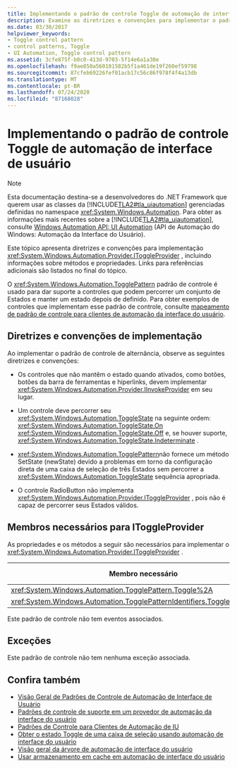 ```yaml
---
title: Implementando o padrão de controle Toggle de automação de interface de usuário
description: Examine as diretrizes e convenções para implementar o padrão de controle de alternância na automação da interface do usuário. Conheça os membros necessários para a interface IToggleProvider.
ms.date: 03/30/2017
helpviewer_keywords:
- Toggle control pattern
- control patterns, Toggle
- UI Automation, Toggle control pattern
ms.assetid: 3cfe875f-b0c0-413d-9703-5f14e6a1a30e
ms.openlocfilehash: f9ae850a560101582b5f1a461de19f260ef59798
ms.sourcegitcommit: 87cfeb69226fef01acb17c56c86f978f4f4a13db
ms.translationtype: MT
ms.contentlocale: pt-BR
ms.lasthandoff: 07/24/2020
ms.locfileid: "87168028"
---
```

# <a name="implementing-the-ui-automation-toggle-control-pattern"></a>Implementando o padrão de controle Toggle de automação de interface de usuário
> [!NOTE]
> Esta documentação destina-se a desenvolvedores do .NET Framework que querem usar as classes da [!INCLUDE[TLA2#tla_uiautomation](../../../includes/tla2sharptla-uiautomation-md.md)] gerenciadas definidas no namespace <xref:System.Windows.Automation>. Para obter as informações mais recentes sobre a [!INCLUDE[TLA2#tla_uiautomation](../../../includes/tla2sharptla-uiautomation-md.md)], consulte [Windows Automation API: UI Automation](/windows/win32/winauto/entry-uiauto-win32) (API de Automação do Windows: Automação da Interface do Usuário).  
  
 Este tópico apresenta diretrizes e convenções para implementação <xref:System.Windows.Automation.Provider.IToggleProvider> , incluindo informações sobre métodos e propriedades. Links para referências adicionais são listados no final do tópico.  
  
 O <xref:System.Windows.Automation.TogglePattern> padrão de controle é usado para dar suporte a controles que podem percorrer um conjunto de Estados e manter um estado depois de definido. Para obter exemplos de controles que implementam esse padrão de controle, consulte [mapeamento de padrão de controle para clientes de automação da interface do usuário](control-pattern-mapping-for-ui-automation-clients.md).  
  
<a name="Implementation_Guidelines_and_Conventions"></a>
## <a name="implementation-guidelines-and-conventions"></a>Diretrizes e convenções de implementação  
 Ao implementar o padrão de controle de alternância, observe as seguintes diretrizes e convenções:  
  
- Os controles que não mantêm o estado quando ativados, como botões, botões da barra de ferramentas e hiperlinks, devem implementar <xref:System.Windows.Automation.Provider.IInvokeProvider> em seu lugar.  
  
- Um controle deve percorrer seu <xref:System.Windows.Automation.ToggleState> na seguinte ordem: <xref:System.Windows.Automation.ToggleState.On> <xref:System.Windows.Automation.ToggleState.Off> e, se houver suporte, <xref:System.Windows.Automation.ToggleState.Indeterminate> .  
  
- <xref:System.Windows.Automation.TogglePattern>não fornece um método SetState (newState) devido a problemas em torno da configuração direta de uma caixa de seleção de três Estados sem percorrer a <xref:System.Windows.Automation.ToggleState> sequência apropriada.  
  
- O controle RadioButton não implementa <xref:System.Windows.Automation.Provider.IToggleProvider> , pois não é capaz de percorrer seus Estados válidos.  
  
<a name="Required_Members_for_IToggleProvider"></a>
## <a name="required-members-for-itoggleprovider"></a>Membros necessários para IToggleProvider  
 As propriedades e os métodos a seguir são necessários para implementar o <xref:System.Windows.Automation.Provider.IToggleProvider> .  
  
|Membro necessário|Tipo de membro|Anotações|  
|---------------------|-----------------|-----------|  
|<xref:System.Windows.Automation.TogglePattern.Toggle%2A>|Método|Nenhum|  
|<xref:System.Windows.Automation.TogglePatternIdentifiers.ToggleStateProperty>|Propriedade|Nenhum|  
  
 Este padrão de controle não tem eventos associados.  
  
<a name="Exceptions"></a>
## <a name="exceptions"></a>Exceções  
 Este padrão de controle não tem nenhuma exceção associada.  
  
## <a name="see-also"></a>Confira também

- [Visão Geral de Padrões de Controle de Automação de Interface de Usuário](ui-automation-control-patterns-overview.md)
- [Padrões de controle de suporte em um provedor de automação da interface do usuário](support-control-patterns-in-a-ui-automation-provider.md)
- [Padrões de Controle para Clientes de Automação de IU](ui-automation-control-patterns-for-clients.md)
- [Obter o estado Toggle de uma caixa de seleção usando automação de interface do usuário](get-the-toggle-state-of-a-check-box-using-ui-automation.md)
- [Visão geral da árvore de automação de interface do usuário](ui-automation-tree-overview.md)
- [Usar armazenamento em cache em automação de interface do usuário](use-caching-in-ui-automation.md)
